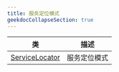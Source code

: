 ```yaml
---
title: 服务定位模式
geekdocCollapseSection: true
---
```


| 类 | 描述 |
| - | - |
| [ServiceLocator](/DesignPattern/Inject/ServiceLocator) | 服务定位模式 |